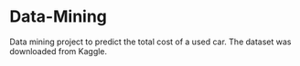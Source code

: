 # Data-Mining
Data mining project to predict the total cost of a used car. The dataset was downloaded from Kaggle.
